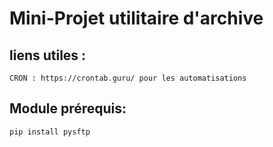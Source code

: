 # Mini-Projet utilitaire d'archive

## liens utiles :

    CRON : https://crontab.guru/ pour les automatisations

## Module prérequis:

    pip install pysftp
